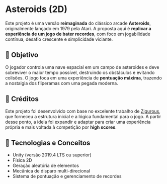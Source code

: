 # Asteroids (2D)

Este projeto é uma versão **reimaginada** do clássico arcade **Asteroids**, originalmente lançado em 1979 pela Atari. A proposta aqui é **replicar a experiência de um jogo de bater recordes**, com foco em jogabilidade contínua, desafio crescente e simplicidade viciante.

## 🎯 Objetivo

O jogador controla uma nave espacial em um campo de asteroides e deve sobreviver o maior tempo possível, destruindo os obstáculos e evitando colisões. O jogo foca em uma experiência de **pontuação máxima**, trazendo a nostalgia dos fliperamas com uma pegada moderna.

## 🙏 Créditos

Este projeto foi desenvolvido com base no excelente trabalho de [Zigurous](https://github.com/zigurous/unity-asteroids-tutorial), que forneceu a estrutura inicial e a lógica fundamental para o jogo. A partir desse ponto, a ideia foi expandir e adaptar para criar uma experiência própria e mais voltada à competição por **high scores**.

## 🧩 Tecnologias e Conceitos

- Unity (versão 2019.4 LTS ou superior)
- Física 2D
- Geração aleatória de elementos
- Mecânica de disparo multi-direcional
- Sistema de pontuação e gerenciamento de recordes
